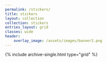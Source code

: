 ```yaml
---
permalink: /stickers/
title: stickers
layout: collection
collection: stickers
entries_layout: grid
classes: wide
header:
    overlay_image: /assets/images/banner2.png
---
```


{% include archive-single.html type="grid" %}